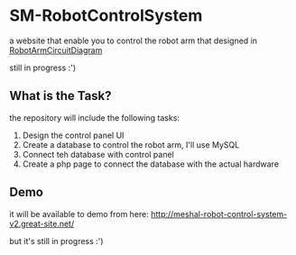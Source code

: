 # SM-RobotControlSystem
a website that enable you to control the robot arm that designed in [RobotArmCircuitDiagram](https://github.com/meshalAlbishi/SM-RobotArmCircuitDiagram)

still in progress :')

## What is the Task?
the repository will include the following tasks:
1. Design the control panel UI
2. Create a database to control the robot arm, I'll use MySQL
3. Connect teh database with control panel
4. Create a php page to connect the database with the actual hardware 

## Demo
it will be available to demo from here: 
http://meshal-robot-control-system-v2.great-site.net/

but it's still in progress :')
